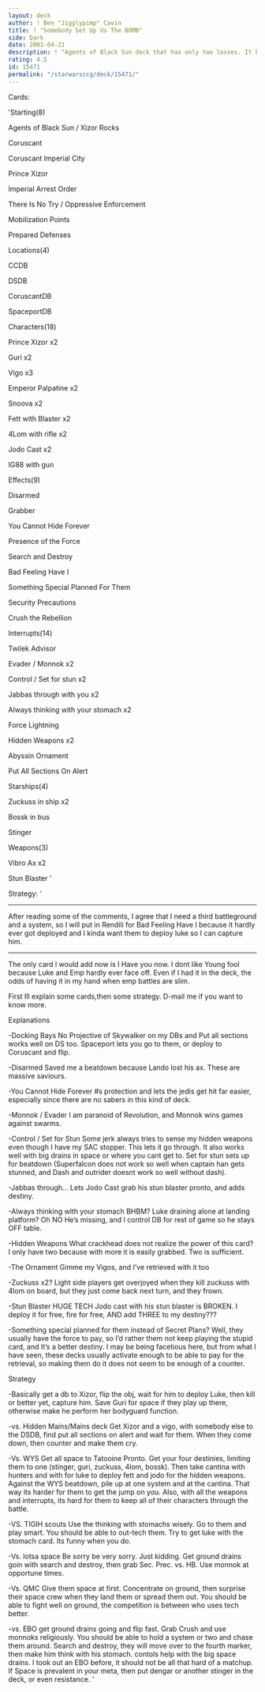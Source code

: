 ```yaml
---
layout: deck
author: ! Ben "Jigglypimp" Cavin
title: ! "Somebody Set Up Us The BOMB"
side: Dark
date: 2001-04-21
description: ! "Agents of Black Sun deck that has only two losses. It has gone 2-1 and 1-1 with timed loss against those decks though. Went undefeated at Nevada States."
rating: 4.5
id: 15471
permalink: "/starwarsccg/deck/15471/"
---
```

Cards: 

'Starting(8) 

Agents of Black Sun / Xizor Rocks 

Coruscant 

Coruscant Imperial City 

Prince Xizor 

Imperial Arrest Order 

There Is No Try / Oppressive Enforcement 

Mobilization Points 

Prepared Defenses 


Locations(4) 

CCDB 

DSDB 

CoruscantDB 

SpaceportDB 


Characters(18) 

Prince Xizor x2 

Guri x2 

Vigo x3 

Emperor Palpatine x2

Snoova x2 

Fett with Blaster x2 

4Lom with rifle x2 

Jodo Cast x2 

IG88 with gun 


Effects(9)

Disarmed

Grabber

You Cannot Hide Forever 

Presence of the Force 

Search and Destroy 

Bad Feeling Have I 

Something Special Planned For Them

Security Precautions

Crush the Rebellion


Interrupts(14) 

Twilek Advisor 

Evader / Monnok x2 

Control / Set for stun x2 

Jabbas through with you x2 

Always thinking with your stomach x2 

Force Lightning

Hidden Weapons x2 

Abyssin Ornament 

Put All Sections On Alert 


Starships(4) 

Zuckuss in ship x2 

Bossk in bus 

Stinger 


Weapons(3) 

Vibro Ax x2 

Stun Blaster  '

Strategy: '

************************************************************

After reading some of the comments, I agree that I need a third battleground and a system, so I will put in Rendili for Bad Feeling Have I because it hardly ever got deployed and I kinda want them to deploy luke so I can capture him.

************************************************************



The only card I would add now is I Have you now. I dont like Young fool because Luke and Emp hardly ever face off. Even if I had it in the deck, the odds of having it in my hand when emp battles are slim. 


First Ill explain some cards,then some strategy. D-mail me if you want to know more. 


Explanations 

-Docking Bays No Projective of Skywalker on my DBs and Put all sections works well on DS too. Spaceport lets you go to them, or deploy to Coruscant and flip. 

-Disarmed Saved me a beatdown because Lando lost his ax. These are massive saviours. 

-You Cannot Hide Forever #s protection and lets the jedis get hit far easier, especially since there are no sabers in this kind of deck. 

-Monnok / Evader I am paranoid of Revolution, and Monnok wins games against swarms. 

-Control / Set for Stun Some jerk always tries to sense my hidden weapons even though I have my SAC stopper. This lets it go through. It also works well with big drains in space or where you cant get to. Set for stun sets up for beatdown (Superfalcon does not work so well when captain han gets stunned, and Dash and outrider doesnt work so well without dash).

-Jabbas through... Lets Jodo Cast grab his stun blaster pronto, and adds destiny. 

-Always thinking with your stomach BHBM? Luke draining alone at landing platform? Oh NO He’s missing, and I control DB for rest of game so he stays OFF table. 

-Hidden Weapons What crackhead does not realize the power of this card? I only have two because with more it is easily grabbed. Two is sufficient. 

-The Ornament Gimme my Vigos, and I’ve retrieved with it too 

-Zuckuss x2? Light side players get overjoyed when they kill zuckuss with 4lom on board, but they just come back next turn, and they frown. 

-Stun Blaster HUGE TECH Jodo cast with his stun blaster is BROKEN. I deploy it for free, fire for free, AND add THREE to my destiny???

-Something special planned for them instead of Secret Plans? Well, they usually have the force to pay, so I’d rather them not keep playing the stupid card, and It’s a better destiny. I may be being facetious here, but from what I have seen, these decks usually activate enough to be able to pay for the retrieval, so making them do it does not seem to be enough of a counter.


Strategy 

-Basically get a db to Xizor, flip the obj, wait for him to deploy Luke, then kill or better yet, capture him. Save Guri for space if they play up there, otherwise make he perform her bodyguard function.

-vs. Hidden Mains/Mains deck Get Xizor and a vigo, with somebody else to the DSDB, find put all sections on alert and wait for them. When they come down, then counter and make them cry.

-Vs. WYS Get all space to Tatooine Pronto. Get your four destinies, limiting them to one (stinger, guri, zuckuss, 4lom, bossk). Then take cantina with hunters and with for luke to deploy fett and jodo for the hidden weapons. Against the WYS beatdown, pile up at one system and at the cantina. That way its harder for them to get the jump on you. Also, with all the weapons and interrupts, its hard for them to keep all of their characters through the battle.

-VS. TIGIH scouts Use the thinking with stomachs wisely. Go to them and play smart. You should be able to out-tech them. Try to get luke with the stomach card. Its funny when you do.

-Vs. lotsa space Be sorry be very sorry. Just kidding. Get ground drains goin with search and destroy, then grab Sec. Prec. vs. HB. Use monnok at opportune times. 

-Vs. QMC Give them space at first. Concentrate on ground, then surprise their space crew when they land them or spread them out. You should be able to fight well on ground, the competition is between who uses tech better. 

-vs. EBO get ground drains going and flip fast. Grab Crush and use monnoks religiously. You should be able to hold a system or two and chase them around. Search and destroy, they will move over to the fourth marker, then make him think with his stomach. contols help with the big space drains. I took out an EBO before, it should not be all that hard of a matchup. If Space is prevalent in your meta, then put dengar or another stinger in the deck, or even resistance.  '
